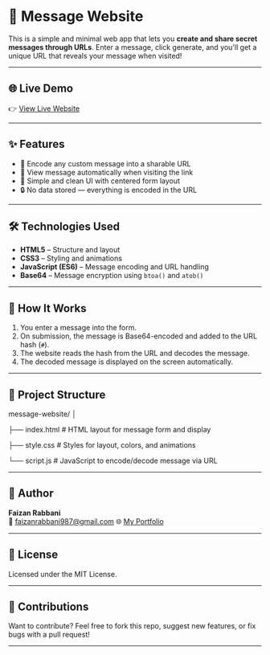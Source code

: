 # 📩 Message Website

This is a simple and minimal web app that lets you **create and share secret messages through URLs**. Enter a message, click generate, and you'll get a unique URL that reveals your message when visited!

---

## 🌐 Live Demo

👉 [View Live Website](https://faizanmessage.netlify.app/)  

---

## ✨ Features

- 🧠 Encode any custom message into a sharable URL
- 🔗 View message automatically when visiting the link
- 🎨 Simple and clean UI with centered form layout
- 🔒 No data stored — everything is encoded in the URL

---

## 🛠️ Technologies Used

- **HTML5** – Structure and layout
- **CSS3** – Styling and animations
- **JavaScript (ES6)** – Message encoding and URL handling
- **Base64** – Message encryption using `btoa()` and `atob()`

---

## 🧠 How It Works

1. You enter a message into the form.
2. On submission, the message is Base64-encoded and added to the URL hash (`#`).
3. The website reads the hash from the URL and decodes the message.
4. The decoded message is displayed on the screen automatically.

---

## 📂 Project Structure

message-website/
│

├── index.html # HTML layout for message form and display

├── style.css # Styles for layout, colors, and animations

└── script.js # JavaScript to encode/decode message via URL

---

## 👤 Author

**Faizan Rabbani**  
📧 faizanrabbani987@gmail.com
🌐 [My Portfolio](https://faizanplz.netlify.app/)

---

## 📄 License

Licensed under the MIT License.

---

## 🤝 Contributions

Want to contribute? Feel free to fork this repo, suggest new features, or fix bugs with a pull request!

---
